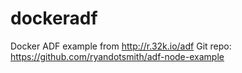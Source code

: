 dockeradf
=========

Docker ADF example from http://r.32k.io/adf
Git repo: https://github.com/ryandotsmith/adf-node-example
